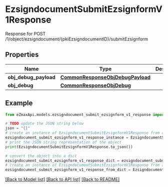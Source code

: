 # EzsigndocumentSubmitEzsignformV1Response

Response for POST /1/object/ezsigndocument/{pkiEzsigndocumentID}/submitEzsignform

## Properties

Name | Type | Description | Notes
------------ | ------------- | ------------- | -------------
**obj_debug_payload** | [**CommonResponseObjDebugPayload**](CommonResponseObjDebugPayload.md) |  | 
**obj_debug** | [**CommonResponseObjDebug**](CommonResponseObjDebug.md) |  | [optional] 

## Example

```python
from eZmaxApi.models.ezsigndocument_submit_ezsignform_v1_response import EzsigndocumentSubmitEzsignformV1Response

# TODO update the JSON string below
json = "{}"
# create an instance of EzsigndocumentSubmitEzsignformV1Response from a JSON string
ezsigndocument_submit_ezsignform_v1_response_instance = EzsigndocumentSubmitEzsignformV1Response.from_json(json)
# print the JSON string representation of the object
print(EzsigndocumentSubmitEzsignformV1Response.to_json())

# convert the object into a dict
ezsigndocument_submit_ezsignform_v1_response_dict = ezsigndocument_submit_ezsignform_v1_response_instance.to_dict()
# create an instance of EzsigndocumentSubmitEzsignformV1Response from a dict
ezsigndocument_submit_ezsignform_v1_response_from_dict = EzsigndocumentSubmitEzsignformV1Response.from_dict(ezsigndocument_submit_ezsignform_v1_response_dict)
```
[[Back to Model list]](../README.md#documentation-for-models) [[Back to API list]](../README.md#documentation-for-api-endpoints) [[Back to README]](../README.md)


